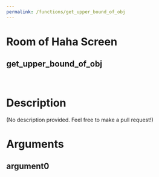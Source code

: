 ```yaml
---
permalink: /functions/get_upper_bound_of_obj
---
```

# Room of Haha Screen  
## get_upper_bound_of_obj  
&nbsp;  
# Description  
(No description provided. Feel free to make a pull request!) 
&nbsp;  
# Arguments
## argument0

&nbsp;  


